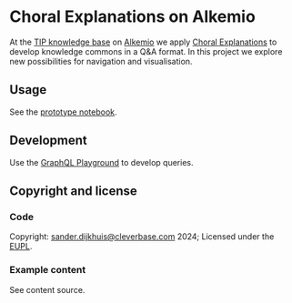# Choral Explanations on Alkemio

At the [TIP knowledge base](https://alkem.io/tip/knowledge-base) on [Alkemio](https://welcome.alkem.io/) we apply [Choral Explanations](https://hapgood.us/2016/05/13/choral-explanations/) to develop knowledge commons in a Q&A format. In this project we explore new possibilities for navigation and visualisation.

## Usage

See the [prototype notebook](prototype.ipynb).

## Development

Use the [GraphQL Playground](https://alkem.io/graphql) to develop queries.

## Copyright and license

### Code

Copyright: [sander.dijkhuis@cleverbase.com](mailto:sander.dijkhuis@cleverbase.com) 2024; Licensed under the [EUPL](LICENSE).

### Example content

See content source.
